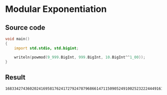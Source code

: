 
# Modular Exponentiation

## Source code

```d
void main()
{
    import std.stdio, std.bigint;

    writeln(powmod(9_999.BigInt, 999.BigInt, 10.BigInt^^1_00));
}
```
## Result

```
1683342743602024169581762417279247879686614711509052491002523222444916196015880503158449149909989999
```
